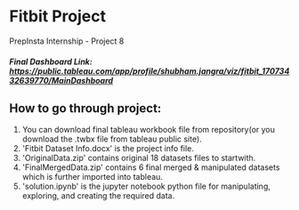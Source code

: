 # Fitbit Project
PrepInsta Internship - Project 8
##### Final Dashboard Link: https://public.tableau.com/app/profile/shubham.jangra/viz/fitbit_17073432639770/MainDashboard
## How to go through project:
1) You can download final tableau workbook file from repository(or you download the .twbx file from tableau public site).
2) 'Fitbit Dataset Info.docx' is the project info file.
3) 'OriginalData.zip' contains original 18 datasets files to startwith.
4) 'FinalMergedData.zip' contains 6 final merged & manipulated datasets which is further imported into tableau.
5) 'solution.ipynb' is the jupyter notebook python file for manipulating, exploring, and creating the required data.
